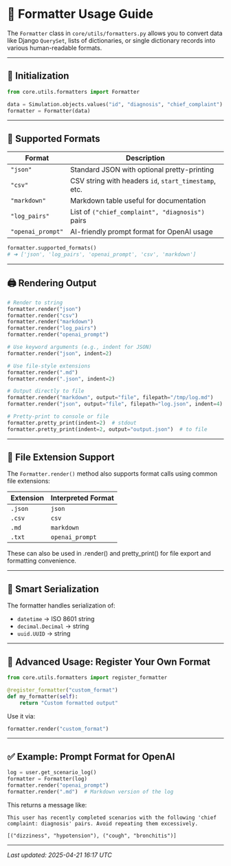 # 📘 Formatter Usage Guide

The `Formatter` class in `core/utils/formatters.py` allows you to convert data like Django `QuerySet`, lists of dictionaries, or single dictionary records into various human-readable formats.

---

## 🔧 Initialization

```python
from core.utils.formatters import Formatter

data = Simulation.objects.values("id", "diagnosis", "chief_complaint")
formatter = Formatter(data)
```

---

## 🎯 Supported Formats

| Format           | Description                                                        |
|------------------|--------------------------------------------------------------------|
| `"json"`         | Standard JSON with optional pretty-printing                        |
| `"csv"`          | CSV string with headers `id`, `start_timestamp`, etc.              |
| `"markdown"`     | Markdown table useful for documentation                            |
| `"log_pairs"`    | List of `("chief_complaint", "diagnosis")` pairs                   |
| `"openai_prompt"`| AI-friendly prompt format for OpenAI usage                         |

```python
formatter.supported_formats()
# ➜ ['json', 'log_pairs', 'openai_prompt', 'csv', 'markdown']
```

---

## 🖨 Rendering Output

```python
# Render to string
formatter.render("json")
formatter.render("csv")
formatter.render("markdown")
formatter.render("log_pairs")
formatter.render("openai_prompt")

# Use keyword arguments (e.g., indent for JSON)
formatter.render("json", indent=2)

# Use file-style extensions
formatter.render(".md")
formatter.render(".json", indent=2)

# Output directly to file
formatter.render("markdown", output="file", filepath="/tmp/log.md")
formatter.render("json", output="file", filepath="log.json", indent=4)

# Pretty-print to console or file
formatter.pretty_print(indent=2)  # stdout
formatter.pretty_print(indent=2, output="output.json")  # to file
```

---

## 📂 File Extension Support

The `Formatter.render()` method also supports format calls using common file extensions:

| Extension | Interpreted Format |
|-----------|--------------------|
| `.json`   | `json`             |
| `.csv`    | `csv`              |
| `.md`     | `markdown`         |
| `.txt`    | `openai_prompt`    |

These can also be used in .render() and pretty_print() for file export and formatting convenience.

---

## 🧠 Smart Serialization

The formatter handles serialization of:

- `datetime` → ISO 8601 string
- `decimal.Decimal` → string
- `uuid.UUID` → string

---

## 🧱 Advanced Usage: Register Your Own Format

```python
from core.utils.formatters import register_formatter

@register_formatter("custom_format")
def my_formatter(self):
    return "Custom formatted output"
```

Use it via:

```python
formatter.render("custom_format")
```

---

## ✅ Example: Prompt Format for OpenAI

```python
log = user.get_scenario_log()
formatter = Formatter(log)
formatter.render("openai_prompt")
formatter.render(".md")  # Markdown version of the log
```

This returns a message like:

```
This user has recently completed scenarios with the following 'chief complaint: diagnosis' pairs. Avoid repeating them excessively.

[("dizziness", "hypotension"), ("cough", "bronchitis")]
```

---

_Last updated: 2025-04-21 16:17 UTC_